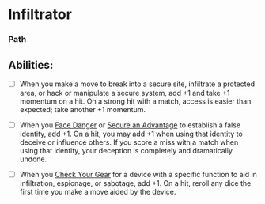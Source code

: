 # Infiltrator
### Path


## Abilities:
- [ ] When you make a move to break into a secure site, infiltrate a protected area, or hack or manipulate a secure system, add +1 and take +1 momentum on a hit. On a strong hit with a match, access is easier than expected; take another +1 momentum.

- [ ] When you [Face Danger](Moves/adventure/face_danger) or [Secure an Advantage](Moves/adventure/secure_an_advantage) to establish a false identity, add +1. On a hit, you may add +1 when using that identity to deceive or influence others. If you score a miss with a match when using that identity, your deception is completely and dramatically undone.

- [ ] When you [Check Your Gear](Moves/adventure/check_your_gear) for a device with a specific function to aid in infiltration, espionage, or sabotage, add +1. On a hit, reroll any dice the first time you make a move aided by the device.


